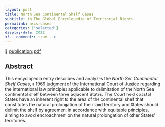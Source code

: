 ```yaml
---
layout: post
title: North Sea Continental Shelf Cases
subtitle: in The Global Encyclopedia of Territorial Rights
permalink: nscs-cases
categories: ['selected']
display-date: 2022
<!-- comments: true -->
---
```


🔗 <a href="https://link.springer.com/referenceworkentry/10.1007/978-3-319-68846-6_581-1">publication</a>; <a href="/assets/pdf/nscs.pdf">pdf</a>

<h2>Abstract</h2>
This encyclopedia entry describes and analyzes the <i>North Sea Continental Shelf Cases</i>, a 1969 judgment of the International Court of Justice regarding the international law principles applicable to delimitation of the North Sea continental shelf between three adjacent States. The Court held coastal States have an inherent right to the area of the continental shelf that constitutes the natural prolongation of their land territory and States should delimit the shelf by agreement in accordance with equitable principles, aiming to avoid encroachment on the natural prolongation of other States' territories.
